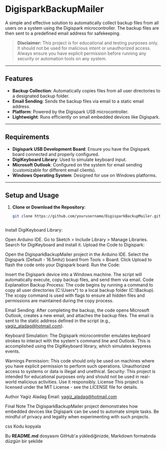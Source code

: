 # DigisparkBackupMailer

A simple and effective solution to automatically collect backup files from all users on a system using the Digispark microcontroller. The backup files are then sent to a predefined email address for safekeeping.

> **Disclaimer:** This project is for educational and testing purposes only. It should not be used for malicious intent or unauthorized access. Always ensure you have explicit permission before running any security or automation tools on any system.

---

## Features

- **Backup Collection**: Automatically copies files from all user directories to a designated backup folder.
- **Email Sending**: Sends the backup files via email to a static email address.
- **Platform**: Powered by the Digispark USB microcontroller.
- **Lightweight**: Runs efficiently on small embedded devices like Digispark.

---

## Requirements

- **Digispark USB Development Board**: Ensure you have the Digispark board connected and properly configured.
- **DigiKeyboard Library**: Used to simulate keyboard input.
- **Microsoft Outlook**: Configured on the system for email sending (customizable for different email clients).
- **Windows Operating System**: Designed for use on Windows platforms.

---

## Setup and Usage

1. **Clone or Download the Repository**:
   ```bash
   git clone https://github.com/yourusername/DigisparkBackupMailer.git



Install DigiKeyboard Library:

Open Arduino IDE.
Go to Sketch > Include Library > Manage Libraries.
Search for DigiKeyboard and install it.
Upload the Code to Digispark:

Open the DigisparkBackupMailer project in the Arduino IDE.
Select the Digispark (Default - 16.5mhz) board from Tools > Board.
Click Upload to flash the code onto your Digispark board.
Run the Code:

Insert the Digispark device into a Windows machine.
The script will automatically execute, copy backup files, and send them via email.
Code Explanation
Backup Process:
The code begins by running a command to copy all user directories (C:\Users\*) to a local backup folder (C:\Backup\). The xcopy command is used with flags to ensure all hidden files and permissions are maintained during the copy process.

Email Sending:
After completing the backup, the code opens Microsoft Outlook, creates a new email, and attaches the backup files. The email is sent to the static address defined in the script (e.g., yagiz_aladag@hotmail.com).

Keyboard Simulation:
The Digispark microcontroller emulates keyboard strokes to interact with the system's command line and Outlook. This is accomplished using the DigiKeyboard library, which simulates keypress events.

Warnings
Permission: This code should only be used on machines where you have explicit permission to perform such operations. Unauthorized access to systems or data is illegal and unethical.
Security: This project is intended for educational purposes only and should not be used in real-world malicious activities. Use it responsibly.
License
This project is licensed under the MIT License - see the LICENSE file for details.

Author
Yagiz Aladag
Email: yagiz_aladag@hotmail.com

Final Note
The DigisparkBackupMailer project demonstrates how embedded devices like Digispark can be used to automate simple tasks. Be mindful of privacy and legality when experimenting with such projects.

css
Kodu kopyala

Bu **README.md** dosyasını GitHub'a yüklediğinizde, Markdown formatında düzgün bir şekilde 
